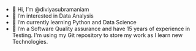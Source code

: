 - 👋 Hi, I’m @diviyasubramaniam
- 👀 I’m interested in Data Analysis 
- 🌱 I’m currently learning Python and Data Science 
- 💞️ I’m a Software Quality assurance and have 15 years of experience in Testing. 
I'm using my Git repository to store my work as I learn new Technologies. 
<!---
diviyasubramaniam/diviyasubramaniam is a ✨ special ✨ repository because its `README.md` (this file) appears on your GitHub profile.
You can click the Preview link to take a look at your changes.
--->
